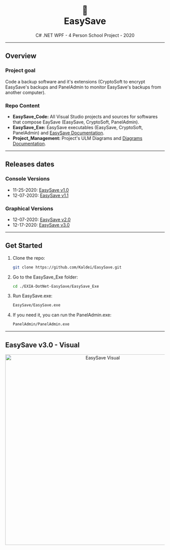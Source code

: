 <h1 align="center">💾</br>EasySave</h1>
<p align="center">
  C# .NET WPF - 4 Person School Project - 2020
</p>


---
## Overview
### Project goal 
Code a backup software and it's extensions (CryptoSoft to encrypt EasySave's backups and PanelAdmin to monitor EasySave's backups from another computer).

### Repo Content
* **EasySave_Code:** All Visual Studio projects and sources for softwares that compose EaySave (EasySave, CryptoSoft, PanelAdmin).
* **EasySave_Exe:** EasySave executables (EasySave, CryptoSoft, PanelAdmin) and [EasySave Documentation](https://github.com/Kaldei/EasySave/blob/master/EasySave_Exe/README.md).
* **Project_Management:** Project's ULM Diagrams and [Diagrams Documentation](https://github.com/Kaldei/EasySave/blob/master/Project_Management/README.md).


---
## Releases dates 
### Console Versions
* 11-25-2020: [EasySave v1.0](https://github.com/Kaldei/EasySave/releases/tag/EasySave_1.0)
* 12-07-2020: [EasySave v1.1](https://github.com/Kaldei/EasySave/releases/tag/EasySave_1.1)

### Graphical Versions
* 12-07-2020: [EasySave v2.0](https://github.com/Kaldei/EasySave/releases/tag/EasySave_2.0)
* 12-17-2020: [EasySave v3.0](https://github.com/Kaldei/EasySave/releases/tag/EasySave_3.0)


---
## Get Started
1. Clone the repo:
    ```sh
    git clone https://github.com/Kaldei/EasySave.git
    ```
2. Go to the EasySave_Exe folder:
    ```sh
    cd ./EXIA-DotNet-EasySave/EasySave_Exe
    ```
3. Run EasySave.exe:
    ```sh
    EasySave/EasySave.exe
    ```
4. If you need it, you can run the PanelAdmin.exe:
    ```sh
    PanelAdmin/PanelAdmin.exe
    ```


---
## EasySave v3.0 - Visual
<p align="center">
  <img src="https://i.ibb.co/jvbg1h7/Easy-Save-Visual.png" alt="EasySave Visual" width="600">
</p>

